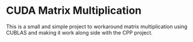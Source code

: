 # CUDA Matrix Multiplication    
This is a small and simple project to workaround matrix multiplication using CUBLAS and making it work along side with 
the CPP project.  
